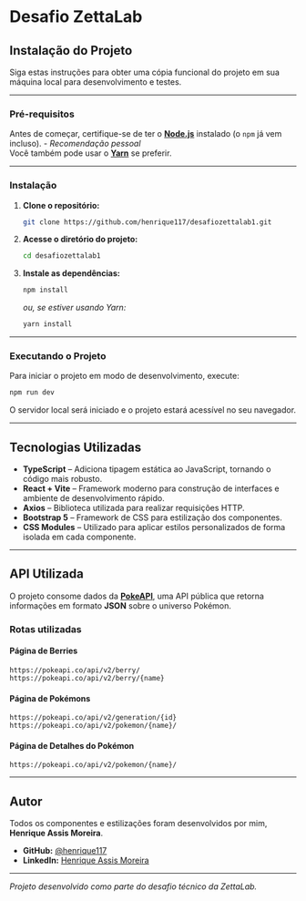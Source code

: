 # Desafio ZettaLab

## Instalação do Projeto

Siga estas instruções para obter uma cópia funcional do projeto em sua máquina local para desenvolvimento e testes.

---

### Pré-requisitos

Antes de começar, certifique-se de ter o [**Node.js**](https://nodejs.org/) instalado (o `npm` já vem incluso). - *Recomendação pessoal*<br>
Você também pode usar o [**Yarn**](https://yarnpkg.com/) se preferir.

---

### Instalação

1. **Clone o repositório:**
   ```sh
   git clone https://github.com/henrique117/desafiozettalab1.git
   ```

2. **Acesse o diretório do projeto:**
   ```sh
   cd desafiozettalab1
   ```

3. **Instale as dependências:**
   ```sh
   npm install
   ```
   *ou, se estiver usando Yarn:*
   ```sh
   yarn install
   ```

---

### Executando o Projeto

Para iniciar o projeto em modo de desenvolvimento, execute:

```sh
npm run dev
```

O servidor local será iniciado e o projeto estará acessível no seu navegador.

---

## Tecnologias Utilizadas

- **TypeScript** – Adiciona tipagem estática ao JavaScript, tornando o código mais robusto.  
- **React + Vite** – Framework moderno para construção de interfaces e ambiente de desenvolvimento rápido.  
- **Axios** – Biblioteca utilizada para realizar requisições HTTP.  
- **Bootstrap 5** – Framework de CSS para estilização dos componentes.  
- **CSS Modules** – Utilizado para aplicar estilos personalizados de forma isolada em cada componente.

---

## API Utilizada

O projeto consome dados da **[PokeAPI](https://pokeapi.co/)**, uma API pública que retorna informações em formato **JSON** sobre o universo Pokémon.

### Rotas utilizadas

#### Página de Berries
```
https://pokeapi.co/api/v2/berry/
https://pokeapi.co/api/v2/berry/{name}
```

#### Página de Pokémons
```
https://pokeapi.co/api/v2/generation/{id}
https://pokeapi.co/api/v2/pokemon/{name}/
```

#### Página de Detalhes do Pokémon
```
https://pokeapi.co/api/v2/pokemon/{name}/
```

---

## Autor

Todos os componentes e estilizações foram desenvolvidos por mim, **Henrique Assis Moreira**.

- **GitHub:** [@henrique117](https://github.com/henrique117)  
- **LinkedIn:** [Henrique Assis Moreira](https://www.linkedin.com/in/henrique-moreira-274b8027b/)

---

*Projeto desenvolvido como parte do desafio técnico da ZettaLab.*